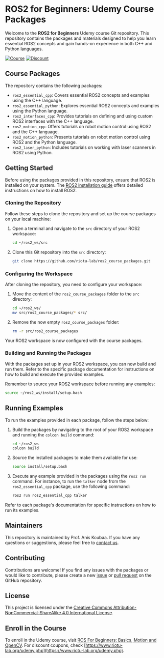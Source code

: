 # ROS2 for Beginners: Udemy Course Packages

Welcome to the **ROS2 for Beginners** Udemy course Git repository. This repository contains the packages and materials designed to help you learn essential ROS2 concepts and gain hands-on experience in both C++ and Python languages.

[![Course](https://img.shields.io/badge/Udemy-Course-blue)](https://www.udemy.com/course/ros2-how-to/)
[![Discount](https://img.shields.io/badge/Discount-Coupons-green)](https://www.riotu-lab.org/udemy.php)

## Course Packages

The repository contains the following packages:

* `ros2_essential_cpp`: Covers essential ROS2 concepts and examples using the C++ language.
* `ros2_essential_python`: Explores essential ROS2 concepts and examples using the Python language.
* `ros2_interfaces_cpp`: Provides tutorials on defining and using custom ROS2 interfaces with the C++ language.
* `ros2_motion_cpp`: Offers tutorials on robot motion control using ROS2 and the C++ language.
* `ros2_motion_python`: Presents tutorials on robot motion control using ROS2 and the Python language.
* `ros2_laser_python`: Includes tutorials on working with laser scanners in ROS2 using Python.

## Getting Started

Before using the packages provided in this repository, ensure that ROS2 is installed on your system. The [ROS2 installation guide](https://index.ros.org/doc/ros2/Installation/) offers detailed instructions on how to install ROS2.

### Cloning the Repository

Follow these steps to clone the repository and set up the course packages on your local machine:

1. Open a terminal and navigate to the `src` directory of your ROS2 workspace:

   ```bash
   cd ~/ros2_ws/src
   ```

2. Clone this Git repository into the `src` directory:

   ```bash
   git clone https://github.com/riotu-lab/ros2_course_packages.git
   ```

### Configuring the Workspace

After cloning the repository, you need to configure your workspace:

1. Move the content of the `ros2_course_packages` folder to the `src` directory:

   ```bash
   cd ~/ros2_ws/
   mv src/ros2_course_packages/* src/
   ```

2. Remove the now empty `ros2_course_packages` folder:

   ```bash
   rm -r src/ros2_course_packages
   ```

Your ROS2 workspace is now configured with the course packages.

### Building and Running the Packages

With the packages set up in your ROS2 workspace, you can now build and run them. Refer to the specific package documentation for instructions on how to build and execute the provided examples.

Remember to source your ROS2 workspace before running any examples:

```bash
source ~/ros2_ws/install/setup.bash
```

## Running Examples

To run the examples provided in each package, follow the steps below:

1. Build the packages by navigating to the root of your ROS2 workspace and running the `colcon build` command:

   ```bash
   cd ~/ros2_ws
   colcon build
   ```

2. Source the installed packages to make them available for use:

   ```bash
   source install/setup.bash
   ```

3. Execute any example provided in the packages using the `ros2 run` command. For instance, to run the `talker` node from the `ros2_essential_cpp` package, use the following command:

   ```bash
   ros2 run ros2_essential_cpp talker
   ```

Refer to each package's documentation for specific instructions on how to run its examples.

## Maintainers

This repository is maintained by Prof. Anis Koubaa. If you have any questions or suggestions, please feel free to [contact us](mailto:email@example.com).

## Contributing

Contributions are welcome! If you find any issues with the packages or would like to contribute, please create a new [issue](https://github.com/riotu-lab/ros2_course_packages/issues) or [pull request](https://github.com/riotu-lab/ros2_course_packages/pulls) on the GitHub repository.

## License

This project is licensed under the [Creative Commons Attribution-NonCommercial-ShareAlike 4.0 International License](https://creativecommons.org/licenses/by-nc-sa/4.0/).

## Enroll in the Course

To enroll in the Udemy course, visit [ROS For Beginners: Basics, Motion and OpenCV](https://www.udemy.com/ros-essentials/). 
For discount coupons, check [https://www.riotu-lab.org/udemy.php](https://www.riotu-lab.org/udemy.php).
